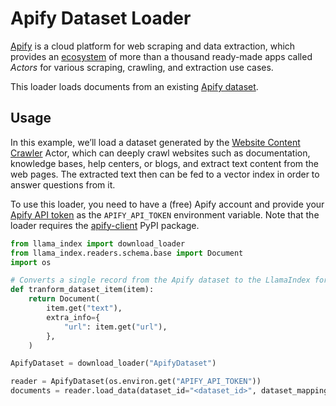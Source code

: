 # Apify Dataset Loader

[Apify](https://apify.com/) is a cloud platform for web scraping and data extraction,
which provides an [ecosystem](https://apify.com/store) of more than a thousand
ready-made apps called *Actors* for various scraping, crawling, and extraction use cases.

This loader loads documents from an existing [Apify dataset](https://docs.apify.com/platform/storage/dataset).

## Usage

In this example, we’ll load a dataset generated by
the [Website Content Crawler](https://apify.com/apify/website-content-crawler) Actor,
which can deeply crawl websites such as documentation, knowledge bases, help centers,
or blogs, and extract text content from the web pages.
The extracted text then can be fed to a vector index in order to answer questions from it.

To use this loader, you need to have a (free) Apify account
and provide your [Apify API token](https://console.apify.com/account/integrations) as the `APIFY_API_TOKEN`
environment variable. Note that the loader requires
the [apify-client](https://pypi.org/project/apify-client/) PyPI package.


```python
from llama_index import download_loader
from llama_index.readers.schema.base import Document
import os

# Converts a single record from the Apify dataset to the LlamaIndex format
def tranform_dataset_item(item):
    return Document(
        item.get("text"),
        extra_info={
            "url": item.get("url"),
        },
    )

ApifyDataset = download_loader("ApifyDataset")

reader = ApifyDataset(os.environ.get("APIFY_API_TOKEN"))
documents = reader.load_data(dataset_id="<dataset_id>", dataset_mapping_function=tranform_dataset_item)
```
